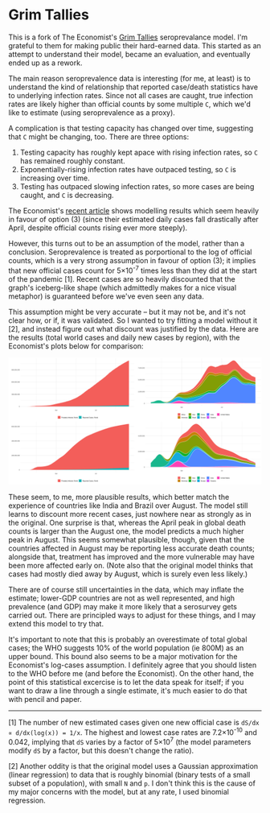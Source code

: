 Grim Tallies
============

This is a fork of The Economist's [Grim Tallies](https://github.com/TheEconomist/Grim-Tallies) seroprevalance model. I'm grateful to them for making public their hard-earned data. This started as an attempt to understand their model, became an evaluation, and eventually ended up as a rework.

The main reason seroprevalence data is interesting (for me, at least) is to understand the kind of relationship that reported case/death statistics have to underlying infection rates. Since not all cases are caught, true infection rates are likely higher than official counts by some multiple `C`, which we'd like to estimate (using seroprevalence as a proxy).

A complication is that testing capacity has changed over time, suggesting that `C` might be changing, too. There are three options:

1. Testing capacity has roughly kept apace with rising infection rates, so `C` has remained roughly constant.
2. Exponentially-rising infection rates have outpaced testing, so `C` is increasing over time.
3. Testing has outpaced slowing infection rates, so more cases are being caught, and `C` is decreasing.

The Economist's [recent article](https://www.economist.com/briefing/2020/09/26/the-covid-19-pandemic-is-worse-than-official-figures-show) shows modelling results which seem heavily in favour of option (3) (since their estimated daily cases fall drastically after April, despite official counts rising ever more steeply).

However, this turns out to be an assumption of the model, rather than a conclusion. Seroprevalence is treated as porportional to the log of official counts, which is a very strong assumption in favour of option (3); it implies that new official cases count for 5×10<sup>-7</sup> times less than they did at the start of the pandemic [1]. Recent cases are so heavily discounted that the graph's iceberg-like shape (which admittedly makes for a nice visual metaphor) is guaranteed before we've even seen any data.

This assumption might be very accurate – but it may not be, and it's not clear how, or if, it was validated. So I wanted to try fitting a model without it [2], and instead figure out what discount was justified by the data. Here are the results (total world cases and daily new cases by region), with the Economist's plots below for comparison:

![plot](plot.png)

These seem, to me, more plausible results, which better match the experience of countries like India and Brazil over August. The model still learns to discount more recent cases, just nowhere near as strongly as in the original. One surprise is that, whereas the April peak in global death counts is larger than the August one, the model predicts a much higher peak in August. This seems somewhat plausible, though, given that the countries affected in August may be reporting less accurate death counts; alongside that, treatment has improved and the more vulnerable may have been more affected early on. (Note also that the original model thinks that cases had mostly died away by August, which is surely even less likely.)

There are of course still uncertainties in the data, which may inflate the estimate; lower-GDP countries are not as well represented, and high prevalence (and GDP) may make it more likely that a serosurvey gets carried out. There are principled ways to adjust for these things, and I may extend this model to try that.

It's important to note that this is probably an overestimate of total global cases; the WHO suggests 10% of the world population (ie 800M) as an upper bound. This bound also seems to be a major motivation for the Economist's log-cases assumption. I definitely agree that you should listen to the WHO before me (and before the Economist). On the other hand, the point of this statistical excercise is to let the data speak for itself; if you want to draw a line through a single estimate, it's much easier to do that with pencil and paper.

---

[1] The number of new estimated cases given one new official case is `dS/dx ∝ d/dx(log(x)) = 1/x`. The highest and lowest case rates are 7.2×10<sup>-10</sup> and 0.042, implying that `dS` varies by a factor of 5×10<sup>7</sup> (the model parameters modify `dS` by a factor, but this doesn't change the ratio).

[2] Another oddity is that the original model uses a Gaussian approximation (linear regression) to data that is roughly binomial (binary tests of a small subset of a population), with small `N` and `p`. I don't think this is the cause of my major concerns with the model, but at any rate, I used binomial regression.
